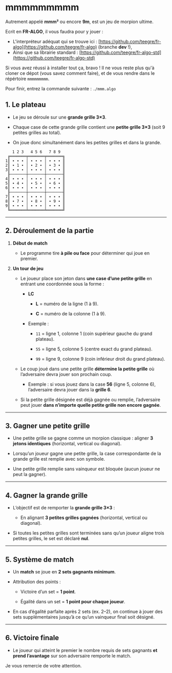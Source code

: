 # mmmmmmmmm

Autrement appelé **mmm²** ou encore **9m**, est un jeu de morpion ultime.

Ecrit en **FR-ALGO**, il vous faudra pour y jouer :

* L'interpréteur adéquat qui se trouve ici : [https://github.com/teegre/fr-algo](https://github.com/teegre/fr-algo) (branche **dev** !),
* Ainsi que sa librairie standard : [https://github.com/teegre/fr-algo-std](https://github.com/teegre/fr-algo-std)

Si vous avez réussi à installer tout ça, bravo ! Il ne vous reste plus qu'à cloner ce dépot (vous savez comment faire), et de vous rendre dans le répértoire `mmmmmmmmm`.

Pour finir, entrez la commande suivante : `./mmm.algo`

## 1. Le plateau

- Le jeu se déroule sur une **grande grille 3×3**.

- Chaque case de cette grande grille contient une **petite grille 3×3** (soit 9 petites grilles au total).

- On joue donc simultanément dans les petites grilles et dans la grande.
    
  
```
   1 2 3   4 5 6   7 8 9
 ╔═══════╤═══════╤═══════╗
1║ ∙ ∙ ∙ │ ∙ ∙ ∙ │ ∙ ∙ ∙ ║
2║ ∙ 1 ∙ │ ∙ 2 ∙ │ ∙ 3 ∙ ║
3║ ∙ ∙ ∙ │ ∙ ∙ ∙ │ ∙ ∙ ∙ ║
 ╟───────┼───────┼───────╢
4║ ∙ ∙ ∙ │ ∙ ∙ ∙ │ ∙ ∙ ∙ ║
5║ ∙ 4 ∙ │ ∙ 5 ∙ │ ∙ 6 ∙ ║
6║ ∙ ∙ ∙ │ ∙ ∙ ∙ │ ∙ ∙ ∙ ║
 ╟───────┼───────┼───────╢
7║ ∙ ∙ ∙ │ ∙ ∙ ∙ │ ∙ ∙ ∙ ║
8║ ∙ 7 ∙ │ ∙ 8 ∙ │ ∙ 9 ∙ ║
9║ ∙ ∙ ∙ │ ∙ ∙ ∙ │ ∙ ∙ ∙ ║
 ╚═══════╧═══════╧═══════╝
```

---

## 2. Déroulement de la partie

1. **Début de match**
   
   - Le programme tire **à pile ou face** pour déterminer qui joue en premier.

2. **Un tour de jeu**
   
   - Le joueur place son jeton dans **une case d’une petite grille** en entrant une coordonnée sous la forme :
     
     - **LC**
       
       - **L** = numéro de la ligne (1 à 9).
       
       - **C** = numéro de la colonne (1 à 9).
     
     - Exemple :
       
       - `11` = ligne 1, colonne 1 (coin supérieur gauche du grand plateau).
       
       - `55` = ligne 5, colonne 5 (centre exact du grand plateau).
       
       - `99` = ligne 9, colonne 9 (coin inférieur droit du grand plateau).
   
   - Le coup joué dans une petite grille **détermine la petite grille** où l’adversaire devra jouer son prochain coup.
     
     - Exemple : si vous jouez dans la case **56** (ligne 5, colonne 6), l’adversaire devra jouer dans la **grille 6**.
   
   - Si la petite grille désignée est déjà gagnée ou remplie, l’adversaire peut jouer **dans n’importe quelle petite grille non encore gagnée**.

---

## 3. Gagner une petite grille

- Une petite grille se gagne comme un morpion classique : aligner **3 jetons identiques** (horizontal, vertical ou diagonal).

- Lorsqu’un joueur gagne une petite grille, la case correspondante de la grande grille est remplie avec son symbole.

- Une petite grille remplie sans vainqueur est bloquée (aucun joueur ne peut la gagner).

---

## 4. Gagner la grande grille

- L’objectif est de remporter la **grande grille 3×3** :
  
  - En alignant **3 petites grilles gagnées** (horizontal, vertical ou diagonal).

- Si toutes les petites grilles sont terminées sans qu’un joueur aligne trois petites grilles, le set est déclaré **nul**.

---

## 5. Système de match

- Un **match** se joue en **2 sets gagnants minimum**.

- Attribution des points :
  
  - Victoire d’un set = **1 point**.
  
  - Égalité dans un set = **1 point pour chaque joueur**.

- En cas d’égalité parfaite après 2 sets (ex. 2–2), on continue à jouer des sets supplémentaires jusqu’à ce qu’un vainqueur final soit désigné.

---

## 6. Victoire finale

- Le joueur qui atteint le premier le nombre requis de sets gagnants **et prend l’avantage** sur son adversaire remporte le match.

Je vous remercie de votre attention.
